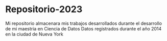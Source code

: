 # Repositorio-2023
Mi repositorio almacenara mis trabajos desarrollados durante el desarrollo de mi maestria en Ciencia de Datos
Datos registrados durante el año 2014 en la ciudad de Nueva York
